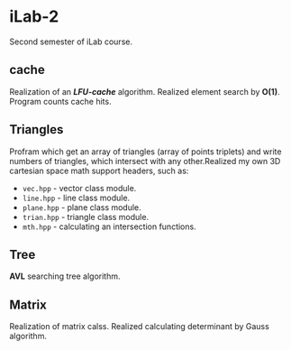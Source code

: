 # iLab-2
Second semester of iLab course.


## cache
Realization of an ***LFU-cache*** algorithm. Realized element search by **O(1)**. Program counts cache hits.

## Triangles
Profram which get an array of triangles (array of points triplets) and write numbers of triangles, which intersect with any other.Realized my own 3D cartesian space math support headers, such as: 
* ```vec.hpp``` - vector class module.
* ```line.hpp``` - line class module.
* ```plane.hpp``` - plane class module.
* ```trian.hpp``` - triangle class module.
* ```mth.hpp``` - calculating an intersection functions. 

## Tree
**AVL** searching tree algorithm.

## Matrix
Realization of matrix calss. Realized calculating determinant by Gauss algorithm.
